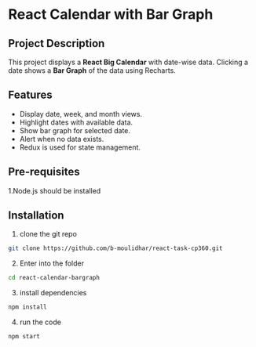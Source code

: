 # React Calendar with Bar Graph

## Project Description
This project displays a **React Big Calendar** with date-wise data. Clicking a date shows a **Bar Graph** of the data using Recharts.

## Features
- Display date, week, and month views.
- Highlight dates with available data.
- Show bar graph for selected date.
- Alert when no data exists.
- Redux is used for state management.

## Pre-requisites
1.Node.js should be installed

## Installation
1. clone the git repo
```bash
git clone https://github.com/b-moulidhar/react-task-cp360.git
```

2. Enter into the folder
```bash
cd react-calendar-bargraph
```

3. install dependencies
```bash
npm install
```

4. run the code
```bash
npm start
```
